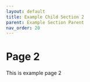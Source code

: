 ```yaml
---
layout: default
title: Example Child Section 2
parent: Example Section Parent
nav_order: 20
---
```

# Page 2

This is example page 2
